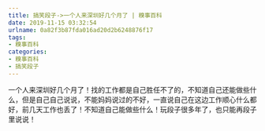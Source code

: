 ```yaml
---
title: 搞笑段子->一个人来深圳好几个月了 | 糗事百科
date: 2019-11-15 03:32:54
urlname: 0a82f3b87fda016ad20d2b6248876f17
tags: 
- 糗事百科
categories:
- 糗事百科
- 搞笑段子
---
```

一个人来深圳好几个月了！找的工作都是自己胜任不了的，不知道自己还能做些什么，但是自己自己说说，不能妈妈说过的不好，一直说自己在这边工作顺心什么都好，前几天工作也丢了！不知道自己能做些什么！玩段子很多年了，也只能再段子里说说！


